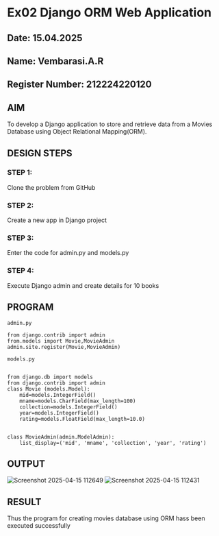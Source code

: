 # Ex02 Django ORM Web Application
## Date: 15.04.2025
## Name: Vembarasi.A.R
## Register Number: 212224220120

## AIM
To develop a Django application to store and retrieve data from a Movies Database using Object Relational Mapping(ORM).

## DESIGN STEPS

### STEP 1:
Clone the problem from GitHub

### STEP 2:
Create a new app in Django project

### STEP 3:
Enter the code for admin.py and models.py

### STEP 4:
Execute Django admin and create details for 10 books

## PROGRAM
```
admin.py

from django.contrib import admin
from.models import Movie,MovieAdmin
admin.site.register(Movie,MovieAdmin)

models.py


from django.db import models
from django.contrib import admin
class Movie (models.Model):
    mid=models.IntegerField()
    mname=models.CharField(max_length=100)
    collection=models.IntegerField()
    year=models.IntegerField()
    rating=models.FloatField(max_length=10.0)


class MovieAdmin(admin.ModelAdmin):
    list_display=('mid', 'mname', 'collection', 'year', 'rating')

```


## OUTPUT
![Screenshot 2025-04-15 112649](https://github.com/user-attachments/assets/aabd5d62-ef0d-4d79-82c3-9970d3b2db0d)
![Screenshot 2025-04-15 112431](https://github.com/user-attachments/assets/2c809e16-d0ad-461d-b834-5ee1391bac99)




## RESULT
Thus the program for creating movies database using ORM hass been executed successfully
